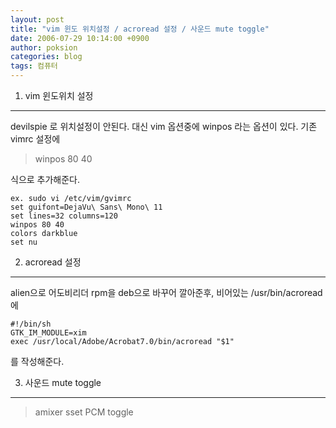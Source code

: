```yaml
---
layout: post
title: "vim 윈도 위치설정 / acroread 설정 / 사운드 mute toggle"
date: 2006-07-29 10:14:00 +0900
author: poksion
categories: blog
tags: 컴퓨터
---
```


1. vim 윈도위치 설정
------------------
devilspie 로 위치설정이 안된다. 대신 vim 옵션중에 winpos 라는 옵션이 있다.
기존 vimrc 설정에

> winpos 80 40

식으로 추가해준다.

```shell
ex. sudo vi /etc/vim/gvimrc
set guifont=DejaVu\ Sans\ Mono\ 11
set lines=32 columns=120
winpos 80 40
colors darkblue
set nu
```

2. acroread 설정
----------------
alien으로 어도비리더 rpm을 deb으로 바꾸어 깔아준후, 비어있는 /usr/bin/acroread에

```shell
#!/bin/sh
GTK_IM_MODULE=xim
exec /usr/local/Adobe/Acrobat7.0/bin/acroread "$1"
```

를 작성해준다.

3. 사운드 mute toggle
--------------------

> amixer sset PCM toggle

